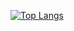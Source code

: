[![Top Langs](https://github-readme-stats.vercel.app/api/top-langs/?username=qbaok62&layout=donut)](https://github.com/anuraghazra/github-readme-stats)
